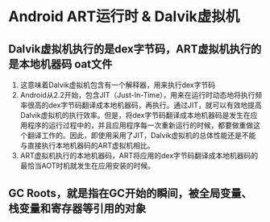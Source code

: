 # Android ART运行时 & Dalvik虚拟机

## Dalvik虚拟机执行的是dex字节码，ART虚拟机执行的是本地机器码 oat文件

1. 这意味着Dalvik虚拟机包含有一个解释器，用来执行dex字节码
2. Android从2.2开始，包含JIT（Just-In-Time），用来在运行时动态地将执行频率很高的dex字节码翻译成本地机器码，再执行。通过JIT，就可以有效地提高Dalvik虚拟机的执行效率。但是，将dex字节码翻译成本地机器码是发生在应用程序的运行过程中的，并且应用程序每一次重新运行的时候，都要做重做这个翻译工作的。因此，即使用采用了JIT，Dalvik虚拟机的总体性能还是不能与直接执行本地机器码的ART虚拟机相比。
3. ART虚拟机执行的本地机器码，ART将应用的dex字节码翻译成本地机器码的最恰当AOT时机就发生在应用安装的时候。

## GC Roots，就是指在GC开始的瞬间，被全局变量、栈变量和寄存器等引用的对象
